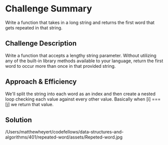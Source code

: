# Challenge Summary

Write a function that takes in a long string and returns the first word that gets repeated in that string.

## Challenge Description
Write a function that accepts a lengthy string parameter.
Without utilizing any of the built-in library methods available to your language, return the first word to occur more than once in that provided string.

## Approach & Efficiency
We'll split the string into each word as an index and then create a nested loop checking each value against every other value. Basically when [i] === [j] we return that value.

## Solution
/Users/matthewheyert/codefellows/data-structures-and-algorithms/401/repeated-word/assets/Repeted-word.jpg
